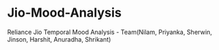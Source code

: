 # Jio-Mood-Analysis
Reliance Jio Temporal Mood Analysis - Team(Nilam, Priyanka, Sherwin, Jinson, Harshit, Anuradha, Shrikant)
